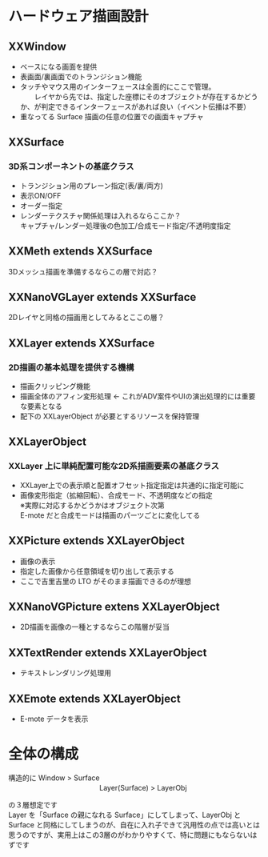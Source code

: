 # ハードウェア描画設計
## XXWindow
* ベースになる画面を提供
* 表画面/裏画面でのトランジション機能
* タッチやマウス用のインターフェースは全面的にここで管理。  
　　レイヤから先では、指定した座標にそのオブジェクトが存在するかどうか、が判定できるインターフェースがあれば良い（イベント伝播は不要）
* 重なってる Surface 描画の任意の位置での画面キャプチャ

## XXSurface
### 3D系コンポーネントの基底クラス
* トランジション用のプレーン指定(表/裏/両方)
* 表示ON/OFF
* オーダー指定
* レンダーテクスチャ関係処理は入れるならここか？  
キャプチャ/レンダー処理後の色加工/合成モード指定/不透明度指定

## XXMeth extends XXSurface
3Dメッシュ描画を準備するならこの層で対応？

## XXNanoVGLayer extends XXSurface
2Dレイヤと同格の描画用としてみるとここの層？

## XXLayer extends XXSurface
### 2D描画の基本処理を提供する機構
* 描画クリッピング機能
* 描画全体のアフィン変形処理 ← これがADV案件やUIの演出処理的には重要な要素となる
* 配下の XXLayerObject が必要とするリソースを保持管理

## XXLayerObject
### XXLayer 上に単純配置可能な2D系描画要素の基底クラス
* XXLayer上での表示順と配置オフセット指定指定は共通的に指定可能に
* 画像変形指定（拡縮回転）、合成モード、不透明度などの指定  
※実際に対応するかどうかはオブジェクト次第  
E-mote だと合成モードは描画のパーツごとに変化してる

## XXPicture extends XXLayerObject
* 画像の表示
* 指定した画像から任意領域を切り出して表示する
* ここで吉里吉里の LTO がそのまま描画できるのが理想

## XXNanoVGPicture  extens XXLayerObject
* 2D描画を画像の一種とするならこの階層が妥当

## XXTextRender extends XXLayerObject
* テキストレンダリング処理用

## XXEmote extends XXLayerObject
* E-mote データを表示

# 全体の構成
構造的に Window > Surface  
　　　　　　　　　　　　　Layer(Surface) > LayerObj

の３層想定です  
Layer を「Surface の親になれる Surface」にしてしまって、LayerObj と Surface と同格にしてしまうのが、自在に入れ子できて汎用性の点では高いとは思うのですが、実用上はこの3層のがわかりやすくて、特に問題にもならないはずです
